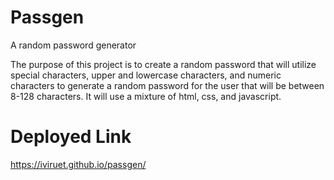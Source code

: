 # Passgen
A random password generator

The purpose of this project is to create a random password that will utilize special characters, upper and lowercase characters, and numeric characters to generate a random password for the user that will be between 8-128 characters. It will use a mixture of html, css, and javascript. 

# Deployed Link
https://iviruet.github.io/passgen/
